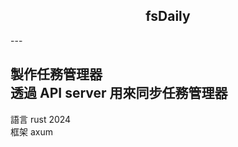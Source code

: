 <h2 align="center">fsDaily</h2>
---

製作任務管理器  
透過 API server 用來同步任務管理器  
---

語言 rust 2024  
框架 axum
